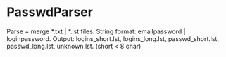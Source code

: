 # PasswdParser

Parse + merge *.txt | *.lst files.
String format: email<delim>password | login<delim>password.
Output: logins_short.lst, logins_long.lst, passwd_short.lst, passwd_long.lst, unknown.lst. (short < 8 char)
